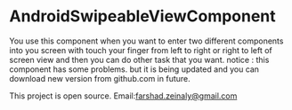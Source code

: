 # AndroidSwipeableViewComponent
You use this component when you want to enter two different components into
you screen with touch your finger from left to right or right to left of screen view
and then you can do other task that you want.
notice :
this component has some problems.
but it is being updated and you can download new version from github.com in future.

This project is open source.
Email:farshad.zeinaly@gmail.com
